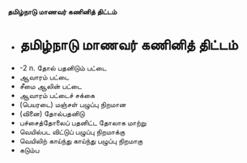 **தமிழ்நாடு மாணவர் கணினித் திட்டம்**
- # தமிழ்நாடு மாணவர் கணினித் திட்டம்
- -2 n. தோல் பதனிடும் பட்டை
- ஆவாரம் பட்டை
- சீமை ஆலின் பட்டை
- ஆவாரம் பட்டைச் சக்கை
- (பெயரடை) மஞ்சள் பழுப்பு நிறமான
- (வினை) தோல்பதனிடு
- பச்சைத்தோலைப் பதனிட்ட தோலாக மாற்று
- வெயில்பட விட்டுப் பழுப்பு நிறமாக்கு
- வெயிலிற் காய்ந்து காய்ந்து பழுப்பு நிறமாகு
- கடும்ப

